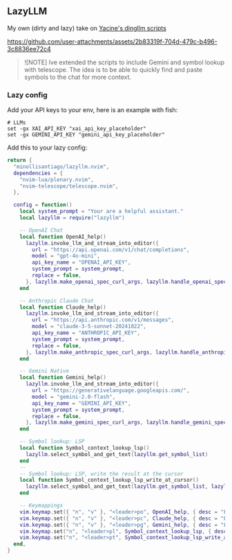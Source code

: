 
## LazyLLM
My own (dirty and lazy) take on [Yacine's dingllm scripts](https://github.com/yacineMTB/dingllm.nvim)

https://github.com/user-attachments/assets/2b83319f-704d-479c-b496-3c8836ee72c4

>![NOTE]
Ive extended the scripts to include Gemini and symbol lookup with telescope. The idea is to be able to quickly find and paste symbols to the chat for more context.

### Lazy config
Add your API keys to your env, here is an example with fish:
```fish
# LLMs
set -gx XAI_API_KEY "xai_api_key_placeholder"
set -gx GEMINI_API_KEY "gemini_api_key_placeholder"
```

Add this to your lazy config:
```lua
return {
  "minollisantiago/lazyllm.nvim",
  dependencies = {
    "nvim-lua/plenary.nvim",
    "nvim-telescope/telescope.nvim",
  },

  config = function()
    local system_prompt = "Your are a helpful assistant."
    local lazyllm = require("lazyllm")

    -- OpenAI Chat
    local function OpenAI_help()
      lazyllm.invoke_llm_and_stream_into_editor({
        url = "https://api.openai.com/v1/chat/completions",
        model = "gpt-4o-mini",
        api_key_name = "OPENAI_API_KEY",
        system_prompt = system_prompt,
        replace = false,
      }, lazyllm.make_openai_spec_curl_args, lazyllm.handle_openai_spec_data)
    end

    -- Anthropic Claude Chat
    local function Claude_help()
      lazyllm.invoke_llm_and_stream_into_editor({
        url = "https://api.anthropic.com/v1/messages",
        model = "claude-3-5-sonnet-20241022",
        api_key_name = "ANTHROPIC_API_KEY",
        system_prompt = system_prompt,
        replace = false,
      }, lazyllm.make_anthropic_spec_curl_args, lazyllm.handle_anthropic_spec_data)
    end

    -- Gemini Native
    local function Gemini_help()
      lazyllm.invoke_llm_and_stream_into_editor({
        url = "https://generativelanguage.googleapis.com/",
        model = "gemini-2.0-flash",
        api_key_name = "GEMINI_API_KEY",
        system_prompt = system_prompt,
        replace = false,
      }, lazyllm.make_gemini_spec_curl_args, lazyllm.handle_gemini_spec_data)
    end

    -- Symbol lookup: LSP
    local function Symbol_context_lookup_lsp()
      lazyllm.select_symbol_and_get_text(lazyllm.get_symbol_list)
    end
    --
    -- Symbol lookup: LSP, write the result at the cursor
    local function Symbol_context_lookup_lsp_write_at_cursor()
      lazyllm.select_symbol_and_get_text(lazyllm.get_symbol_list, lazyllm.write_string_at_cursor)
    end

    -- Keymappings
    vim.keymap.set({ "n", "v" }, "<leader>po", OpenAI_help, { desc = "LLM: OpenAI chat" })
    vim.keymap.set({ "n", "v" }, "<leader>pc", Claude_help, { desc = "LLM: Anthropic (Claude) chat" })
    vim.keymap.set({ "n", "v" }, "<leader>pg", Gemini_help, { desc = "LLM: Gemini chat" })
    vim.keymap.set("n", "<leader>pl", Symbol_context_lookup_lsp, { desc = "LLM on symbol" })
    vim.keymap.set("n", "<leader>pt", Symbol_context_lookup_lsp_write_at_cursor, { desc = "LLM on symbol - cursor" })
  end,
}
```
